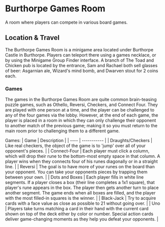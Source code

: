 # Burthorpe Games Room
A room where players can compete in various board games.

## Location & Travel
The Burthorpe Games Room is a minigame area located under Burthorpe Castle in Burthorpe. Players can teleport there using a games necklace, or by using the Minigame Group Finder interface. A branch of The Toad and Chicken pub is located by the entrance, Sam and Rachael both sell glasses of beer: Asgarnian ale, Wizard's mind bomb, and Dwarven stout for 2 coins each.

### Games
The games in the Burthorpe Games Room are quite common brain-teasing puzzle games, such as Othello, Reversi, Checkers, and Connect Four. They are played with one person at a time, and the player can be challenged to any of the four games via the lobby. However, at the end of each game, the player is placed in a room in which they can only challenge their opponent to another match of the previous game; making it so you must return to the main room prior to challenging them to a different game.

Games:
| Game | Description |
| ---- | ----------- |
| Draughts/Checkers | Like real checkers, the object of the game is to 'jump' over all of your opponent's pieces. |
| Connect-Four | Each player must click a column, which will drop their rune to the bottom-most empty space in that column. A player wins when they connects four of his runes diagonally or in a straight line. |
| Reversi | The goal is to have more of your runes on the board than your opponent. You can take your opponents pieces by trapping them between your own. |
| Dots and Boxes | Each player fills in white line segments. If a player closes a box (their line completes a 1x1 square), that player's rune appears in the box. The player then gets another turn to place another segment. The game ends when all boxes are filled, and the player with the most filled-in squares is the winner. |
| Black-Jack | Try to acquire cards with a face value as close as possible to 21 without going over. |
| Uno | Players take turns matching a card in their hand with the current card shown on top of the deck either by color or number. Special action cards deliver game-changing moments as they help you defeat your opponents. |


